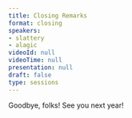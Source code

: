 ```yaml
---
title: Closing Remarks
format: closing
speakers:
- slattery
- alagic
videoId: null
videoTime: null
presentation: null
draft: false
type: sessions
---
```

Goodbye, folks! See you next year!
